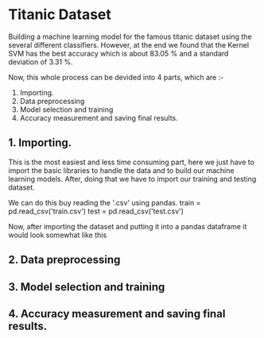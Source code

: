 # Titanic Dataset
Building a machine learning model for the famous titanic dataset using the several different classifiers. However, at the end we found that the Kernel SVM has the best accuracy which is about 83.05 % and a standard deviation of 3.31 %.

Now, this whole process can be devided into 4 parts, which are :-

1. Importing.
2. Data preprocessing
3. Model selection and training 
4. Accuracy measurement and saving final results.

## 1. Importing.

This is the most easiest and less time consuming part, here we just have to import the basic libraries to handle the data and to build our machine learning models. After, doing that we have to import our training and testing dataset. 

We can do this buy reading the '.csv' using pandas.
    train = pd.read_csv('train.csv')
    test = pd.read_csv('test.csv')

Now, after importing the dataset and putting it into a pandas dataframe it would look somewhat like this 

## 2. Data preprocessing

## 3. Model selection and training 

## 4. Accuracy measurement and saving final results.
